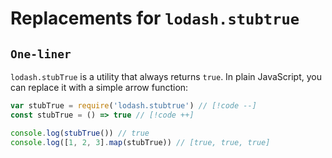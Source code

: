 # Replacements for `lodash.stubtrue`

## `One-liner`

`lodash.stubTrue` is a utility that always returns `true`.
In plain JavaScript, you can replace it with a simple arrow function:

```js
var stubTrue = require('lodash.stubtrue') // [!code --]
const stubTrue = () => true // [!code ++]

console.log(stubTrue()) // true
console.log([1, 2, 3].map(stubTrue)) // [true, true, true]
```
